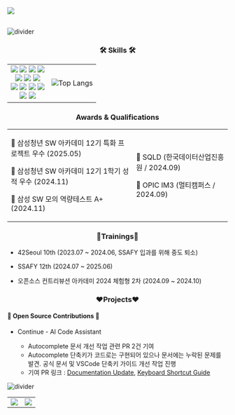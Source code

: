 <div class="header" align="ceter">
    <img src="https://capsule-render.vercel.app/api?type=venom&height=150&color=gradient&text=Hi,%20I'm%20minjee&desc=🌱&fontAlignY=40&descAlignY=75&reversal=false" />
</div>
<br>

![divider](https://capsule-render.vercel.app/api?type=rect&height=1&color=gradient)

<!-- more about me - skills, qualification, trainings, projects & studies, contact -->

<div class="body" align="left">

<h3 align="center">🛠 Skills 🛠</h3>
 <table>
   <tr>
    <td align="center">
        <div class="markup_style_sheet">
          <img src="https://img.shields.io/badge/markdown-000000?style=for-the-badge&logo=markdown&logoColor=white"/>
          <img src="https://img.shields.io/badge/html5-E34F26?style=for-the-badge&logo=html5&logoColor=white"/> 
          <img src="https://img.shields.io/badge/css-1572B6?style=for-the-badge&logo=css3&logoColor=white"/>
          <img src="https://img.shields.io/badge/tailwindcss-%2338B2AC.svg?style=for-the-badge&logo=tailwind-css&logoColor=white" />
        </div>
        <div class="programming_language">
          <img src="https://img.shields.io/badge/javascript-F7DF1E?style=for-the-badge&logo=javascript&logoColor=white"/>
          <img src="https://img.shields.io/badge/python-3776AB?style=for-the-badge&logo=python&logoColor=white"/>
          <img src="https://img.shields.io/badge/c-1572B6?style=for-the-badge&logo=c&logoColor=white"/>
        </div>
        <div class="library_framework">
          <img src="https://img.shields.io/badge/node.js-6DA55F?style=for-the-badge&logo=node.js&logoColor=white" />
          <img src="https://img.shields.io/badge/react-%2320232a.svg?style=for-the-badge&logo=react&logoColor=%2361DAFB" />
          <img src="https://img.shields.io/badge/vue.js-%2335495e.svg?style=for-the-badge&logo=vuedotjs&logoColor=%234FC08D" />
          <img src="https://img.shields.io/badge/typescript-%23007ACC.svg?style=for-the-badge&logo=typescript&logoColor=white" />
        </div>
        <div>
          <img src="https://img.shields.io/badge/-Tanstack%20Query-FF4154?style=for-the-badge&logo=react%20query&logoColor=white" />
          <img src="https://img.shields.io/badge/zustand-%2320232a.svg?style=for-the-badge&logo=react&logoColor=%2361DAFB" />
        </div>
    </td>
    <td>
     <img src="https://github-readme-stats.vercel.app/api/top-langs/?username=minjeeki&layout=compact&theme=tokyonight" alt="Top Langs"/>
    </td>
   </tr>
 </table>

<h3 align="center">Awards & Qualifications</h3>

 <table>
   <tr>
    <td>
        <div>
            <p>🏅 삼성청년 SW 아카데미 12기 특화 프로젝트 우수 (2025.05)</p>
            <p>🏅 삼성청년 SW 아카데미 12기 1학기 성적 우수 (2024.11)</p>
            <p>🏅 삼성 SW 모의 역량테스트 A+ (2024.11)</p>
        </div>
    </td>
    <td>
       <p>📜 SQLD (한국데이터산업진흥원 / 2024.09)</p>
       <p>📜 OPIC IM3 (멀티캠퍼스 / 2024.09)</p>
    </td>
   </tr>
 </table>

<h3 align="center">🌱Trainings🌱</h3>

* 42Seoul 10th (2023.07 ~ 2024.06, SSAFY 입과를 위해 중도 퇴소)

* SSAFY 12th (2024.07 ~ 2025.06)

* 오픈소스 컨트리뷰션 아카데미 2024 체험형 2차 (2024.09 ~ 2024.10)

<h3 align="center">❤️Projects❤️</h3>

<!-- <h4>🚀 Team Projects 🚀</h4>

* 

-->

<h4>🌟 Open Source Contributions 🌟</h4>

* Continue - AI Code Assistant

  - Autocomplete 문서 개선 작업 관련 PR 2건 기여
  - Autocomplete 단축키가 코드로는 구현되어 있으나 문서에는 누락된 문제를 발견. 공식 문서 및 VSCode 단축키 가이드 개선 작업 진행
  - 기여 PR 링크 : [Documentation Update](https://github.com/continuedev/continue/pull/2568), [Keyboard Shortcut Guide](https://github.com/continuedev/continue/pull/2571)


![divider](https://capsule-render.vercel.app/api?type=rect&height=1&color=gradient)

</div>

<!-- about my github - 어떻게 활용하고 있는지에 대한 설명 & github stat과 백준 stat -->
 <table>
   <tr>
    <td>
        <img src="https://github-readme-stats.vercel.app/api?username=minjeeki&show_icons=true&theme=radical" />
    </td>
    <td>
        <img src="http://mazassumnida.wtf/api/v2/generate_badge?boj=minjeeki" />
    </td>
   </tr>
 </table>


<!-- pin list - git commit 시간대 & recently activity -->
